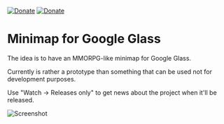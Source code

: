 [![Donate](https://img.shields.io/badge/donate-paypal-green.svg)](https://www.paypal.com/cgi-bin/webscr?cmd=_s-xclick&hosted_button_id=R8W2UQPZ5X5JE&source=url)
[![Donate](https://img.shields.io/badge/donate-bitcoin-green.svg)](https://blockchair.com/bitcoin/address/bc1q23fyuq7kmngrgqgp6yq9hk8a5q460f39m8nv87)

# Minimap for Google Glass

The idea is to have an MMORPG-like minimap for Google Glass.

Currently is rather a prototype than something that can be used not for development purposes.

Use "Watch -> Releases only" to get news about the project when it'll be released.

![Screenshot](https://cloudflare-ipfs.com/ipfs/QmXhwFpPeZwv73P9DaLbgZt9ZTp9J6XzSN9tMr3NT4svKv)
